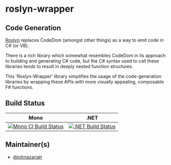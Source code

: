 # roslyn-wrapper

## Code Generation
[Roslyn](https://github.com/dotnet/roslyn) replaces CodeDom (amongst other things) as a way to emit code in C# (or VB).

There is a rich library which somewhat resembles CodeDom in its approach to building and generating C# code, but the C# syntax used to call these libraries tends to result in deeply nested function structures.

This 'Roslyn-Wrapper' library simplifies the usage of the code-generation libraries by wrapping these APIs with more visually appealing, composable F# functions.

## Build Status

Mono | .NET
---- | ----
[![Mono CI Build Status](https://img.shields.io/travis/johnazariah/roslyn-wrapper/master.svg)](https://travis-ci.org/johnazariah/roslyn-wrapper) | [![.NET Build Status](https://img.shields.io/appveyor/ci/johnazariah/roslyn-wrapper/master.svg)](https://ci.appveyor.com/project/johnazariah/roslyn-wrapper)

## Maintainer(s)

- [@johnazariah](https://github.com/johnazariah)
